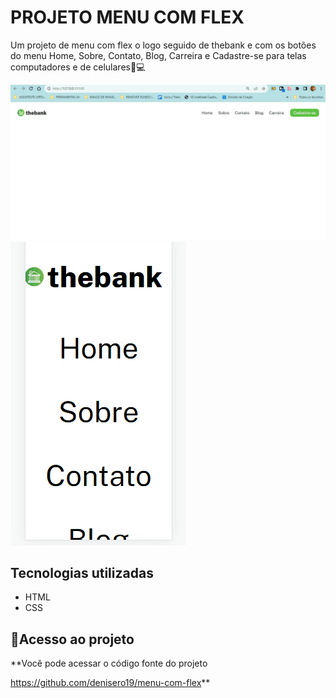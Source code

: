 # PROJETO MENU COM FLEX
Um projeto de menu com flex o logo seguido de thebank e com os botões do menu Home, Sobre, Contato, Blog, Carreira e Cadastre-se para telas computadores e de celulares📲💻

<img src="./desktop bank.gif" alt="gif do menu com flex no desktop"> 

<img src="./mobile bank.gif" alt="gif do menu com flex no mobile"> 

## Tecnologias utilizadas
- HTML
- CSS 

## 📂Acesso ao projeto

**Você pode acessar o código fonte do projeto 

<https://github.com/denisero19/menu-com-flex>**